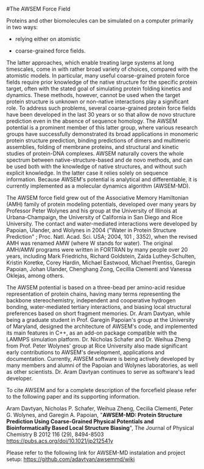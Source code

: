 #The AWSEM Force Field

Proteins and other biomolecules can be simulated on a computer primarily in two ways: 

 - relying either on atomistic

 - coarse-grained force fields.

The latter approaches, which enable treating large systems at long timescales, come in with rather broad variety of choices, compared with the atomistic models. In particular, many useful coarse-grained protein force fields require prior knowledge of the native structure for the specific protein target, often with the stated goal of simulating protein folding kinetics and dynamics. These methods, however, cannot be used when the target protein structure is unknown or non-native interactions play a significant role. To address such problems, several coarse-grained protein force fields have been developed in the last 30 years or so that allow de novo structure prediction even in the absence of sequence homology. The AWSEM potential is a prominent member of this latter group, where various research groups have successfully demonstrated its broad applications in monomeric protein structure prediction, binding predictions of dimers and multimeric assemblies, folding of membrane proteins, and structural and kinetic studies of protein-DNA complexes. AWSEM naturally covers the whole spectrum between native-structure-based and de novo methods, and can be used both with the knowledge of native structures, and without such explicit knowledge. In the latter case it relies solely on sequence information. Because AWSEM's potential is analytical and differentiable, it is currently implemented as a molecular dynamics algorithm (AWSEM-MD).

The AWSEM force field grew out of the Associative Memory Hamiltonian (AMH) family of protein modeling potentials, developed over many years by Professor Peter Wolynes and his group at the University of Illinois at Urbana-Champaign, the University of California in San Diego and Rice University. The contact and water-mediated interactions were developed by Papoian, Ulander, and Wolynes in 2004 ("Water in Protein Structure Prediction" ; Proc. Natl. Acad. Sci. USA; 2004, 101 , 3352), when the revised AMH was renamed AMW (where W stands for water). The original AMH/AMW programs were written in FORTRAN by many people over 20 years, including Mark Friedrichs, Richard Goldstein, Zaida Luthey-Schulten, Kristin Koretke, Corey Hardin, Michael Eastwood, Michael Prentiss, Garegin Papoian, Johan Ulander, Chenghang Zong, Cecillia Clementi and Vanessa Oklejas, among others.

The AWSEM potential is based on a three-bead per amino-acid residue representation of protein chains, having many terms representing the backbone stereochemistry, independent and cooperative hydrogen bonding, water-mediated tertiary interactions, and biasing local structural preferences based on short fragment memories. Dr. Aram Davtyan, while being a graduate student in Prof. Garegin Papoian's group at the University of Maryland, designed the architecture of AWSEM's code, and implemented its main features in C++, as an add-on package compatible with the LAMMPS simulation platform. Dr. Nicholas Schafer and Dr. Weihua Zheng from Prof. Peter Wolynes' group at Rice University also made significant early contributions to AWSEM's development, applications and documentation. Currently, AWSEM software is being actively developed by many members and alumni of the Papoian and Wolynes laboratories, as well as other scientists. Dr. Aram Davtyan continues to serve as software's lead developer.


To cite AWSEM and for a complete description of the forcefield please refer to the following paper and its supporting information.

Aram Davtyan, Nicholas P. Schafer, Weihua Zheng, Cecilia Clementi, Peter G. Wolynes, and Garegin A. Papoian, "<b>AWSEM-MD: Protein Structure Prediction Using Coarse-Grained Physical Potentials and Bioinformatically Based Local Structure Biasing</b>", The Journal of Physical Chemistry B 2012 116 (29), 8494-8503<br>
<a href='https://pubs.acs.org/doi/10.1021/jp212541y'>https://pubs.acs.org/doi/10.1021/jp212541y</a>

Please refer to the following link for AWSEM-MD instalation and project setup:
https://github.com/adavtyan/awsemmd/wiki
